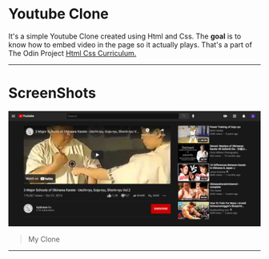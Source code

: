# Youtube Clone

It's a simple Youtube Clone created using Html and Css. The **goal** is to know how to embed video in the page so it actually plays. That's a part of The Odin Project [Html Css Curriculum.](https://www.theodinproject.com/paths/full-stack-javascript/courses/html-and-css)

---

# ScreenShots

![Clone](Amen-Youtube.png)
> My Clone
---

